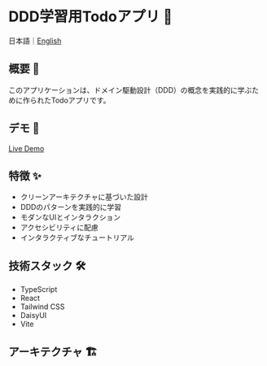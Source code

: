 # DDD学習用Todoアプリ 📝

日本語｜[English](./README.en.md) 

## 概要 🎯

このアプリケーションは、ドメイン駆動設計（DDD）の概念を実践的に学ぶために作られたTodoアプリです。

## デモ 🚀

[Live Demo](https://ddd-layered-rchitecture.vercel.app/)

## 特徴 ✨

- クリーンアーキテクチャに基づいた設計
- DDDのパターンを実践的に学習
- モダンなUIとインタラクション
- アクセシビリティに配慮
- インタラクティブなチュートリアル

## 技術スタック 🛠️

- TypeScript
- React
- Tailwind CSS
- DaisyUI
- Vite

## アーキテクチャ 🏗️ 
